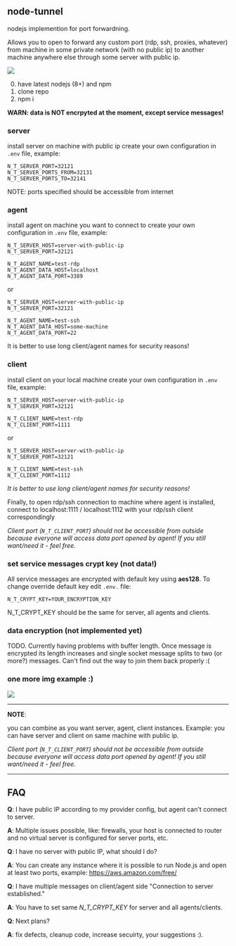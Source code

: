## node-tunnel

nodejs implemention for port forwardning.

Allows you to open to forward any custom port (rdp, ssh, proxies, whatever) from machine in some private network (with no public ip) to another machine anywhere else through some server with public ip.

![](../../tree/images-only/imgs/client-server-agent.png?raw=true)

0. have latest nodejs (8+) and npm
1. clone repo
2. npm i

**WARN: data is NOT encrpyted at the moment, except service messages!**


### server

install server on machine with public ip
create your own configuration in `.env` file, example:
```
N_T_SERVER_PORT=32121
N_T_SERVER_PORTS_FROM=32131
N_T_SERVER_PORTS_TO=32141
```
NOTE: ports specified should be accessible from internet

### agent

install agent on machine you want to connect to
create your own configuration in `.env` file, example:
```
N_T_SERVER_HOST=server-with-public-ip
N_T_SERVER_PORT=32121

N_T_AGENT_NAME=test-rdp
N_T_AGENT_DATA_HOST=localhost
N_T_AGENT_DATA_PORT=3389
```
or
```
N_T_SERVER_HOST=server-with-public-ip
N_T_SERVER_PORT=32121

N_T_AGENT_NAME=test-ssh
N_T_AGENT_DATA_HOST=some-machine
N_T_AGENT_DATA_PORT=22
```
It is better to use long client/agent names for security reasons!

### client

install client on your local machine
create your own configuration in `.env` file, example:
```
N_T_SERVER_HOST=server-with-public-ip
N_T_SERVER_PORT=32121

N_T_CLIENT_NAME=test-rdp
N_T_CLIENT_PORT=1111
```
or
```
N_T_SERVER_HOST=server-with-public-ip
N_T_SERVER_PORT=32121

N_T_CLIENT_NAME=test-ssh
N_T_CLIENT_PORT=1112
```
*It is better to use long client/agent names for security reasons!*


Finally, to open rdp/ssh connection to machine where agent is installed, connect to localhost:1111 / localhost:1112 with your rdp/ssh client correspondingly


*Client port (`N_T_CLIENT_PORT`) should not be accessible from outside because everyone will access data port opened by agent! 
If you still want/need it - feel free.*


### set service messages crypt key (not data!)

All service messages are encrypted with default key using **aes128**. To change override default key edit `.env.` file:
```
N_T_CRYPT_KEY=YOUR_ENCRYPTION_KEY
```
N_T_CRYPT_KEY should be the same for server, all agents and clients.


### data encryption  (not implemented yet)

TODO.
Currently having problems with buffer length. Once message is encrypted its length increases and single socket message splits to two (or more?) messages. Can't find out the way to join them back properly :(

### one more img example :)

![](../../tree/images-only/imgs/port-forwarding.png?raw=true)

---

**NOTE**: 

you can combine as you want server, agent, client instances. Example: you can have server and client on same machine with public ip.


*Client port (`N_T_CLIENT_PORT`) should not be accessible from outside because everyone will access data port opened by agent! 
If you still want/need it - feel free.*

---

## FAQ

**Q**: I have public IP according to my provider config, but agent can't connect to server.

**A**: Multiple issues possible, like: firewalls, your host is connected to router and no virtual server is configured for server ports, etc.

**Q**: I have no server with public IP, what should I do?

**A**: You can create any instance where it is possible to run Node.js and open at least two ports, example: https://aws.amazon.com/free/

**Q**: I have multiple messages on client/agent side "Connection to server established."

**A**: You have to set same *N_T_CRYPT_KEY* for server and all agents/clients.

**Q**: Next plans?

**A**: fix defects, cleanup code, increase secuirty, your suggestions :).
